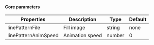#### Core parameters

| Properties           | Description     | Type   | Default |
| -------------------- | --------------- | ------ | ------- |
| linePatternFile      | Fill image      | string | none    |
| linePatternAnimSpeed | Animation speed | number | 0       |
